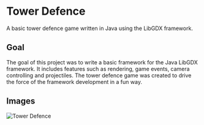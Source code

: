 # Tower Defence
A basic tower defence game written in Java using the LibGDX framework.

## Goal
The goal of this project was to write a basic framework for the Java LibGDX framework. It includes features such as rendering, game events, camera controlling and projectiles. The tower defence game was created to drive the force of the framework development in a fun way.

## Images
![Tower Defence](https://image.prntscr.com/image/955Ul1-_SbukqfTAmZKQRQ.png)



